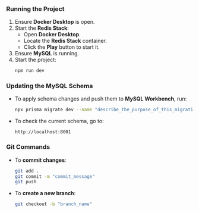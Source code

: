 
### Running the Project  

1. Ensure **Docker Desktop** is open.  
2. Start the **Redis Stack**:  
   - Open **Docker Desktop**.  
   - Locate the **Redis Stack** container.  
   - Click the **Play** button to start it.  
3. Ensure **MySQL** is running.  
4. Start the project:  
   ```sh
   npm run dev
   ```  

### Updating the MySQL Schema  

- To apply schema changes and push them to **MySQL Workbench**, run:  
  ```sh
  npx prisma migrate dev --name "describe_the_purpose_of_this_migration"
  ```  
- To check the current schema, go to:  
  ```
  http://localhost:8001
  ```  

### Git Commands  

- To **commit changes**:  
  ```sh
  git add .
  git commit -m "commit_message"
  git push
  ```  
- To **create a new branch**:  
  ```sh
  git checkout -b "branch_name"
  ```  



